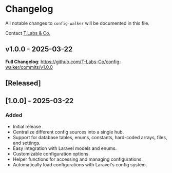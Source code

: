 # Changelog

All notable changes to `config-walker` will be documented in this file.


Contact [T.Labs & Co.](https://github.com/ty-huynh)

## v1.0.0 - 2025-03-22

**Full Changelog**: https://github.com/T-Labs-Co/config-walker/commits/v1.0.0

## [Released]

## [1.0.0] - 2025-03-22

### Added

- Initial release
- Centralize different config sources into a single hub.
- Support for database tables, enums, constants, hard-coded arrays, files, and settings.
- Easy integration with Laravel models and enums.
- Customizable configuration options.
- Helper functions for accessing and managing configurations.
- Automatically load configurations with Laravel's config system.
